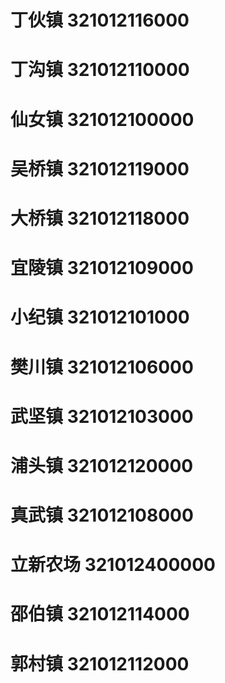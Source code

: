 # 丁伙镇 321012116000
# 丁沟镇 321012110000
# 仙女镇 321012100000
# 吴桥镇 321012119000
# 大桥镇 321012118000
# 宜陵镇 321012109000
# 小纪镇 321012101000
# 樊川镇 321012106000
# 武坚镇 321012103000
# 浦头镇 321012120000
# 真武镇 321012108000
# 立新农场 321012400000
# 邵伯镇 321012114000
# 郭村镇 321012112000
